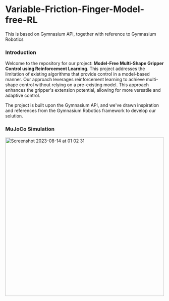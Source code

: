 # Variable-Friction-Finger-Model-free-RL
This is based on Gymnasium API, together with reference to Gymnasium Robotics

### Introduction
Welcome to the repository for our project: **Model-Free Multi-Shape Gripper Control using Reinforcement Learning**. This project addresses the limitation of existing algorithms that provide control in a model-based manner. Our approach leverages reinforcement learning to achieve multi-shape control without relying on a pre-existing model. This approach enhances the gripper's extension potential, allowing for more versatile and adaptive control.

The project is built upon the Gymnasium API, and we've drawn inspiration and references from the Gymnasium Robotics framework to develop our solution.

### MuJoCo Simulation
<img width="503" alt="Screenshot 2023-08-14 at 01 02 31" src="https://github.com/QiyangYan/Variable-Friction-Finger-RL/assets/75078611/811dc1f7-55aa-402f-a09a-09b63cbbbfcc">
